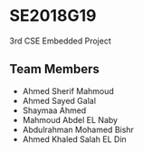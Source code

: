 # SE2018G19
3rd CSE Embedded Project 
## Team Members 
- Ahmed Sherif Mahmoud 
- Ahmed Sayed Galal 
- Shaymaa Ahmed 
- Mahmoud Abdel EL Naby 
- Abdulrahman Mohamed Bishr
- Ahmed Khaled Salah EL Din 

